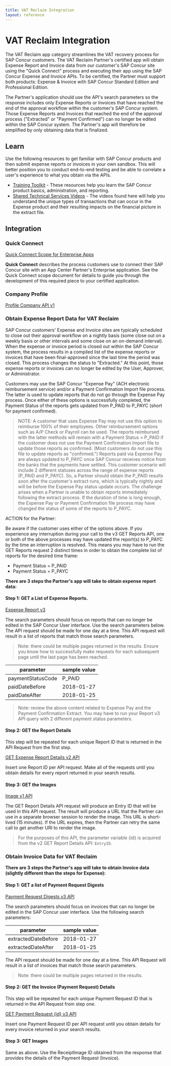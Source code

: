 ```yaml
---
title: VAT Reclaim Integration
layout: reference
---
```


# VAT Reclaim Integration

The VAT Reclaim app category streamlines the VAT recovery process for SAP Concur customers. The VAT Reclaim Partner's certified app will obtain Expense Report and Invoice data from our customer's SAP Concur site using the "Quick Connect" process and executing their app using the SAP Concur Expense and Invoice APIs. To be certified, the Partner must support both products: Expense & Invoice with SAP Concur Standard Edition and Professional Edition.

The Partner's application should use the API's search parameters so the response includes only Expense Reports or Invoices that have reached the end of the approval workflow within the customer's SAP Concur system. Those Expense Reports and Invoices that reached the end of the approval process ("Extracted" or "Payment Confirmed") can no longer be edited within the SAP Concur system. The Partner's app will therefore be simplified by only obtaining data that is finalized.

## <a name="learn"></a>Learn

Use the following resources to get familiar with SAP Concur products and then submit expense reports or invoices in your own sandbox. This will better position you to conduct end-to-end testing and be able to correlate a user's experience to what you obtain via the APIs.

* [Training Toolkit](http://www.concurtraining.com/) - These resources help you learn the SAP Concur product basics, administration, and reporting.
* [Shared Technical Services Videos](http://www.concurtraining.com/prdeployment/sts) - The videos found here will help you understand the unique types of transactions that can occur in the Expense product and their resulting impacts on the financial picture in the extract file.

## <a name="integration"></a>Integration

### <a name="quick-connect"></a>Quick Connect

[Quick Connect Scope for Enterprise Apps](/api-guides/ERP-integration/quick-connect-scope-for-enterprise-apps.html)

**Quick Connect** describes the process customers use to connect their SAP Concur site with an App Center Partner's Enterprise application. See the Quick Connect scope document for details to guide you through the development of this required piece to your certified application.

### <a name="profile"></a>Company Profile

[Profile Company API v1](/api-reference/profile/v1.company.html#get)

### <a name="obtain-expense-report-data-for-vat-reclaim"></a>Obtain Expense Report Data for VAT Reclaim

SAP Concur customers' Expense and Invoice sites are typically scheduled to close out their approval workflow on a nightly basis (some close out on a weekly basis or other intervals and some close on an on-demand interval). When the expense or invoice period is closed out within the SAP Concur system, the process results in a compiled list of the expense reports or invoices that have been final-approved since the last time the period was closed. This process changes the status to "Extracted." At this point, those expense reports or invoices can no longer be edited by the User, Approver, or Administrator.

Customers may use the SAP Concur "Expense Pay" (ACH electronic reimbursement service) and/or a Payment Confirmation Import file process. The latter is used to update reports that do not go through the Expense Pay process. Once either of these options is successfully completed, the Payment Status of the reports gets updated from P_PAID to P_PAYC (short for payment confirmed).

> NOTE: A customer that uses Expense Pay  may not use this option to reimburse 100% of their employees. Other reimbursement options such as A/P Check or Payroll can be used. The reports reimbursed with the latter methods will remain with a Payment Status = P_PAID if the customer does not use the Payment Confirmation Import file to update those reports as confirmed. (Most customers do not use this file to update reports as "confirmed.") Reports paid via Expense Pay are always updated to P_PAYC once SAP Concur receives notice from the banks that the payments have settled. This customer scenario will include 2 different statuses across the range of expense reports (P_PAID and P_PAYC). So, a Partner should obtain the P_PAID results soon after the customer's extract runs, which is typically nightly and will be before the Expense Pay status update occurs. The challenge arises when a Partner is unable to obtain reports immediately following the extract process. If the duration of time is long enough, the Expense Pay or Payment Confirmation file process may have changed the status of some of the reports to P_PAYC.

ACTION for the Partner:

Be aware if the customer uses either of the options above. If you experience any interruption during your call to the v3 GET Reports API, one or both of the above processes may have updated the report(s) to P_PAYC by the time an interruption is resolved. This means you may have to run the GET Reports request 2 distinct times in order to obtain the complete list of reports for the desired time frame:

* Payment Status = P_PAID
* Payment Status = P_PAYC

**There are 3 steps the Partner's app will take to obtain expense report data:**

#### Step 1: GET a List of Expense Reports.

[Expense Report v3](/api-reference/expense/expense-report/v3.reports.html)

The search parameters should focus on reports that can no longer be edited in the SAP Concur User interface. Use the  search parameters below. The API request should be made for one day at a time. This API request will result in a list of reports that match those search parameters.

> Note: there could be multiple pages returned in the results. Ensure you know how to successfully make requests for each subsequent page until the last page has been reached.

parameter|sample value
---|---
paymentStatusCode|P_PAID
paidDateBefore|2018-01-27
paidDateAfter|2018-01-25

> Note: review the above content related to Expense Pay and the Payment Confirmation Extract.  You may have to run your Report v3 API query with 2 different payment status parameters.

#### Step 2: GET the Report Details

This step will be repeated for each unique Report ID that is returned in the API Request from the first step.

[GET Expense Report Details v2 API](/api-reference/expense/expense-report/expense-report-get.html)

Insert one Report ID per API request. Make all of the requests until you obtain details for every report returned in your search results.

#### Step 3: GET the Images

[Image v1 API](/api-reference/image/v1.image.html#get-image-url)

The GET Report Details API request will produce an Entry ID that will be used in this API request. The result will produce a URL that the Partner can use in a separate browser session to render the image. This URL is short-lived (15 minutes). If the URL expires, then the Partner can retry the same call to get another URI to render the image.

> For the purposes of this API, the parameter variable {id} is acquired from the v2 GET Report Details API: `EntryID`.

### <a name="obtain-invoice-data-for-vat-reclaim"></a>Obtain Invoice Data for VAT Reclaim

**There are 3 steps the Partner's app will take to obtain Invoice data (slightly different than the steps for Expense):**

#### Step 1: GET a list of Payment Request Digests

[Payment Request Digests v3 API](/api-reference/invoice/v3.payment-request-digest.html)

The search parameters should focus on invoices that can no longer be edited in the SAP Concur user interface. Use the following search parameters:

parameter|sample value
---|---
extractedDateBefore|2018-01-27
extractedDateAfter|2018-01-25

The API request should be made for one day at a time. This API Request will result in a list of invoices that match those search parameters.

> Note: there could be multiple pages returned in the results.

#### Step 2: GET the Invoice (Payment Request) Details

This step will be repeated for each unique Payment Request ID that is returned in the API Request from step one.

[GET Payment Request {id} v3 API](/api-reference/invoice/v3.payment-request.html#get)

Insert one Payment Request ID per API request until you obtain details for every invoice returned in your search results.

#### Step 3: GET Images

Same as above. Use the ReceiptImage ID obtained from the response that provides the details of the Payment Request (Invoice).
